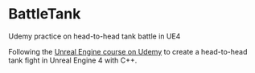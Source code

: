 # BattleTank
Udemy practice on head-to-head tank battle in UE4

Following the [Unreal Engine course on Udemy](https://www.udemy.com/unrealcourse) to create a head-to-head tank fight in Unreal Engine 4 with C++. 
